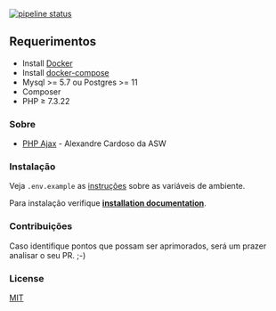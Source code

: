 [![pipeline status](https://github.com/viniciusmattosrj/php-ajax/badges/releaseCandidate/pipeline.svg)](https://github.com/viniciusmattosrj/php-ajax/commits/releaseCandidate)

## Requerimentos

- Install <a href="https://docs.docker.com/install/">Docker</a>
- Install <a href="https://docs.docker.com/compose/install/">docker-compose</a>
- Mysql >= 5.7 ou Postgres >= 11
- Composer
- PHP &ge; 7.3.22

### Sobre

- <a href="https://www.asolucoesweb.com.br/curso/php-com-ajax">PHP Ajax</a> - Alexandre Cardoso da ASW

### Instalação

Veja `.env.example` as [instruções](docs/installation.md) sobre as variáveis de ambiente.

Para instalação verifique **[installation documentation](docs/installation.md)**.

### Contribuições

Caso identifique pontos que possam ser aprimorados, será um prazer analisar o seu PR. ;-)

### License

[MIT](https://choosealicense.com/licenses/mit/)
